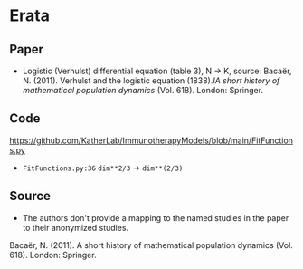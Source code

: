 # Erata

## Paper
* Logistic (Verhulst) differential equation (table 3), N -> K, source:
    Bacaër, N. (2011). Verhulst and the logistic equation (1838).*IA short history of mathematical population dynamics* (Vol. 618). London: Springer.

## Code
https://github.com/KatherLab/ImmunotherapyModels/blob/main/FitFunctions.py
* `FitFunctions.py:36` `dim**2/3` -> `dim**(2/3)`

## Source
* The authors don't provide a mapping to the named studies in the paper to their anonymized studies.

Bacaër, N. (2011). A short history of mathematical population dynamics (Vol. 618). London: Springer.